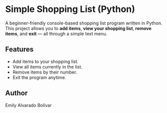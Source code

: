 # Simple Shopping List (Python)

A beginner-friendly console-based shopping list program written in Python.  
This project allows you to **add items**, **view your shopping list**, **remove items**, and **exit** — all through a simple text menu.


## Features
- Add items to your shopping list.
- View all items currently in the list.
- Remove items by their number.
- Exit the program anytime.

## Author
Emily Alvarado Bolívar